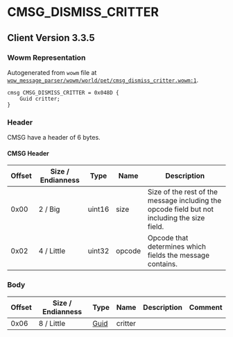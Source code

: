 # CMSG_DISMISS_CRITTER

## Client Version 3.3.5

### Wowm Representation

Autogenerated from `wowm` file at [`wow_message_parser/wowm/world/pet/cmsg_dismiss_critter.wowm:1`](https://github.com/gtker/wow_messages/tree/main/wow_message_parser/wowm/world/pet/cmsg_dismiss_critter.wowm#L1).
```rust,ignore
cmsg CMSG_DISMISS_CRITTER = 0x048D {
    Guid critter;
}
```
### Header

CMSG have a header of 6 bytes.

#### CMSG Header

| Offset | Size / Endianness | Type   | Name   | Description |
| ------ | ----------------- | ------ | ------ | ----------- |
| 0x00   | 2 / Big           | uint16 | size   | Size of the rest of the message including the opcode field but not including the size field.|
| 0x02   | 4 / Little        | uint32 | opcode | Opcode that determines which fields the message contains.|

### Body

| Offset | Size / Endianness | Type | Name | Description | Comment |
| ------ | ----------------- | ---- | ---- | ----------- | ------- |
| 0x06 | 8 / Little | [Guid](../spec/packed-guid.md) | critter |  |  |

